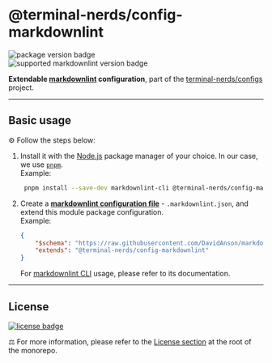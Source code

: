 # @terminal-nerds/config-markdownlint

![package version badge]\
![supported markdownlint version badge]

**Extendable [markdownlint] configuration**, part of the
[terminal-nerds/configs] project.

[package version badge]: https://img.shields.io/github/package-json/v/terminal-nerds/configs?filename=packages%2Fmarkdownlint%2Fpackage.json&style=for-the-badge
[supported markdownlint version badge]: https://img.shields.io/github/package-json/dependency-version/terminal-nerds/configs/markdownlint?filename=packages%2Fmarkdownlint%2Fpackage.json&style=for-the-badge
[markdownlint]: https://github.com/DavidAnson/markdownlint
[terminal-nerds/configs]: https://github.com/terminal-nerds/configs

---

## Basic usage

⚙️ Follow the steps below:

1. Install it with the [Node.js] package manager of your choice. In our case,
   we use [`pnpm`](pnpm).\
   Example:

    ```sh
     pnpm install --save-dev markdownlint-cli @terminal-nerds/config-markdownlint
    ```

    [node.js]: https://nodejs.org/en/
    [`pnpm`]: https://pnpm.io/

1. Create a **[markdownlint configuration file]** - `.markdownlint.json`, and
   extend this module package configuration.\
   Example:

    ```json
    {
    	"$schema": "https://raw.githubusercontent.com/DavidAnson/markdownlint/main/schema/markdownlint-config-schema.json",
    	"extends": "@terminal-nerds/config-markdownlint"
    }
    ```

    For [markdownlint CLI] usage, please refer to its documentation.

    [markdownlint configuration file]: https://github.com/DavidAnson/markdownlint#optionsconfig
    [markdownlint cli]: https://github.com/igorshubovych/markdownlint-cli

---

## License

[![license badge]][license]

⚖️ For more information, please refer to the [License section] at the root of
the monorepo.

[license badge]: https://img.shields.io/github/license/terminal-nerds/configs?style=for-the-badge
[license]: https://github.com/terminal-nerds/configs/blob/main/LICENSE.md
[license section]: https://github.com/terminal-nerds/configs#License
